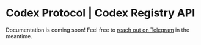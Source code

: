 # Codex Protocol | Codex Registry API

Documentation is coming soon! Feel free to [reach out on Telegram](https://t.me/codexprotocol) in the meantime.
